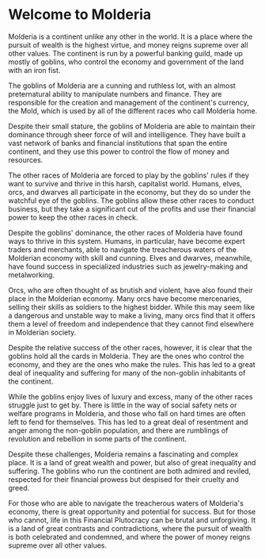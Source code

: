 # Welcome to Molderia

Molderia is a continent unlike any other in the world. It is a place where the pursuit of wealth is the highest virtue, and money reigns supreme over all other values. The continent is run by a powerful banking guild, made up mostly of goblins, who control the economy and government of the land with an iron fist.

The goblins of Molderia are a cunning and ruthless lot, with an almost preternatural ability to manipulate numbers and finance. They are responsible for the creation and management of the continent's currency, the Mold, which is used by all of the different races who call Molderia home.

Despite their small stature, the goblins of Molderia are able to maintain their dominance through sheer force of will and intelligence. They have built a vast network of banks and financial institutions that span the entire continent, and they use this power to control the flow of money and resources.

The other races of Molderia are forced to play by the goblins' rules if they want to survive and thrive in this harsh, capitalist world. Humans, elves, orcs, and dwarves all participate in the economy, but they do so under the watchful eye of the goblins. The goblins allow these other races to conduct business, but they take a significant cut of the profits and use their financial power to keep the other races in check.

Despite the goblins' dominance, the other races of Molderia have found ways to thrive in this system. Humans, in particular, have become expert traders and merchants, able to navigate the treacherous waters of the Molderian economy with skill and cunning. Elves and dwarves, meanwhile, have found success in specialized industries such as jewelry-making and metalworking.

Orcs, who are often thought of as brutish and violent, have also found their place in the Molderian economy. Many orcs have become mercenaries, selling their skills as soldiers to the highest bidder. While this may seem like a dangerous and unstable way to make a living, many orcs find that it offers them a level of freedom and independence that they cannot find elsewhere in Molderian society.

Despite the relative success of the other races, however, it is clear that the goblins hold all the cards in Molderia. They are the ones who control the economy, and they are the ones who make the rules. This has led to a great deal of inequality and suffering for many of the non-goblin inhabitants of the continent.

While the goblins enjoy lives of luxury and excess, many of the other races struggle just to get by. There is little in the way of social safety nets or welfare programs in Molderia, and those who fall on hard times are often left to fend for themselves. This has led to a great deal of resentment and anger among the non-goblin population, and there are rumblings of revolution and rebellion in some parts of the continent.

Despite these challenges, Molderia remains a fascinating and complex place. It is a land of great wealth and power, but also of great inequality and suffering. The goblins who run the continent are both admired and reviled, respected for their financial prowess but despised for their cruelty and greed.

For those who are able to navigate the treacherous waters of Molderia's economy, there is great opportunity and potential for success. But for those who cannot, life in this Financial Plutocracy can be brutal and unforgiving. It is a land of great contrasts and contradictions, where the pursuit of wealth is both celebrated and condemned, and where the power of money reigns supreme over all other values.
